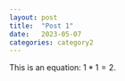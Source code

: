 ```yaml
---
layout: post
title:  "Post 1"
date:   2023-05-07
categories: category2
---
```


This is an equation: $1*1=2$.
